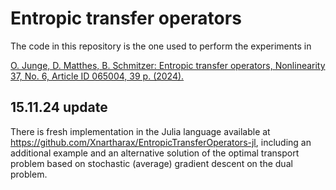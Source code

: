 # Entropic transfer operators

The code in this repository is the one used to perform the experiments in

[O. Junge, D. Matthes, B. Schmitzer: Entropic transfer operators, Nonlinearity 37, No. 6, Article ID 065004, 39 p. (2024).](https://arxiv.org/abs/2204.04901)

## 15.11.24 update

There is fresh implementation in the Julia language available at https://github.com/Xnartharax/EntropicTransferOperators-jl, including an additional example and an alternative solution of the optimal transport problem based on stochastic (average) gradient descent on the dual problem. 
